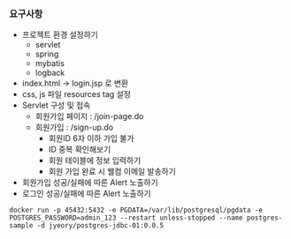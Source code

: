 ### 요구사항
- 프로젝트 환경 설정하기
  - servlet
  - spring
  - mybatis
  - logback
- index.html -> login.jsp 로 변환
- css, js 파일 resources tag 설정
- Servlet 구성 및 접속
  - 회원가입 페이지 : /join-page.do  
  - 회원가입 : /sign-up.do
    - 회원ID 6자 이하 가입 불가
    - ID 중복 확인해보기
    - 회원 테이블에 정보 입력하기
    - 회원 가입 완료 시 웰컴 이메일 발송하기
- 회원가입 성공/실패에 따른 Alert 노출하기
- 로그인 성공/실패에 따른 Alert 노출하기


```
docker run -p 45432:5432 -e PGDATA=/var/lib/postgresql/pgdata -e POSTGRES_PASSWORD=admin_123 --restart unless-stopped --name postgres-sample -d jyeory/postgres-jdbc-01:0.0.5
```
